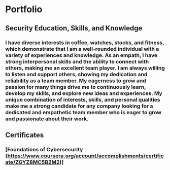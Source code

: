 # **Portfolio**

## Security Education, Skills, and Knowledge

### I have diverse interests in coffee, watches, stocks, and fitness, which demonstrate that I am a well-rounded individual with a variety of experiences and knowledge. As an empath, I have strong interpersonal skills and the ability to connect with others, making me an excellent team player. I am always willing to listen and support others, showing my dedication and reliability as a team member. My eagerness to grow and passion for many things drive me to continuously learn, develop my skills, and explore new ideas and experiences. My unique combination of interests, skills, and personal qualities make me a strong candidate for any company looking for a dedicated and empathetic team member who is eager to grow and passionate about their work.

## Certificates 

### [Foundations of Cybersecurity (https://www.coursera.org/account/accomplishments/certificate/ZGYZ8MC5B2M2)]


